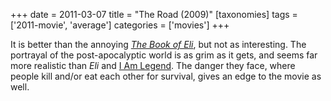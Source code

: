 +++
date = 2011-03-07
title = "The Road (2009)"
[taxonomies]
tags = ['2011-movie', 'average']
categories = ['movies']
+++

It is better than the annoying [*The Book of Eli*], but not as
interesting. The portrayal of the post-apocalyptic world is as grim as
it gets, and seems far more realistic than *Eli* and [I Am Legend]. The
danger they face, where people kill and/or eat each other for survival,
gives an edge to the movie as well.

  [*The Book of Eli*]: http://tshepang.net/recent-movies-2010-10-25
  [I Am Legend]: http://tshepang.net/i-am-legend
